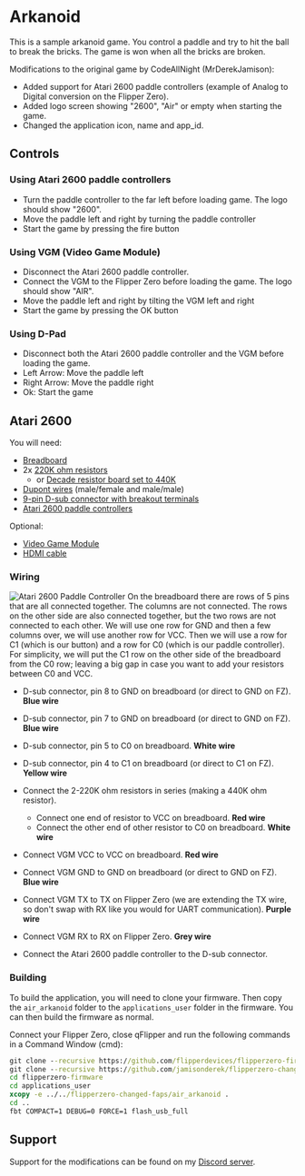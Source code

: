 # Arkanoid

This is a sample arkanoid game.  You control a paddle and try to hit the ball to break the bricks.  The game is won when all the bricks are broken.

Modifications to the original game by CodeAllNight (MrDerekJamison):
- Added support for Atari 2600 paddle controllers (example of Analog to Digital conversion on the Flipper Zero).
- Added logo screen showing "2600", "Air" or empty when starting the game.
- Changed the application icon, name and app_id.

## Controls

### Using Atari 2600 paddle controllers
- Turn the paddle controller to the far left before loading game.  The logo should show "2600".
- Move the paddle left and right by turning the paddle controller
- Start the game by pressing the fire button

### Using VGM (Video Game Module)
- Disconnect the Atari 2600 paddle controller.
- Connect the VGM to the Flipper Zero before loading the game.  The logo should show "AIR".
- Move the paddle left and right by tilting the VGM left and right
- Start the game by pressing the OK button

### Using D-Pad
- Disconnect both the Atari 2600 paddle controller and the VGM before loading the game.
- Left Arrow: Move the paddle left
- Right Arrow: Move the paddle right
- Ok: Start the game

## Atari 2600
You will need:
- [Breadboard](https://www.amazon.com/HiLetgo-SYB-170-Breadboard-Colorful-Plates/dp/B071KCZZ4K)
- 2x [220K ohm resistors](https://www.amazon.com/ALLECIN-4W-Film-Resistor-Kit/dp/B0CDWW5BFH)
  - or [Decade resistor board set to 440K](https://www.amazon.com/gp/product/B094F7ZPL3)
- [Dupont wires](https://www.amazon.com/Elegoo-EL-CP-004-Multicolored-Breadboard-arduino/dp/B01EV70C78) (male/female and male/male)
- [9-pin D-sub connector with breakout terminals](https://www.amazon.com/Connector-Adapters-Adapter-Terminal-Screwdriver/dp/B093PFX62L)
- [Atari 2600 paddle controllers](https://www.amazon.com/CX30-Paddle-Pack-Not-Machine-Specific/dp/B0CTJ6TW43)

Optional:
- [Video Game Module](https://shop.flipperzero.one/products/video-game-module-for-flipper-zero)
- [HDMI cable](https://www.amazon.com/Cable-Capshi-Speed-18Gbps-Ethernet/dp/B07FFS7RH1)

### Wiring
![Atari 2600 Paddle Controller](./2600.png)
On the breadboard there are rows of 5 pins that are all connected together.  The columns are not connected. The rows on the other side are also connected together, but the two rows are not connected to each other.  We will use one row for GND and then a few columns over, we will use another row for VCC.  Then we will use a row for C1 (which is our button) and a row for C0 (which is our paddle controller).  For simplicity, we will put the C1 row on the other side of the breadboard from the C0 row; leaving a big gap in case you want to add your resistors between C0 and VCC.

- D-sub connector, pin 8 to GND on breadboard (or direct to GND on FZ). **Blue wire**
- D-sub connector, pin 7 to GND on breadboard (or direct to GND on FZ). **Blue wire**
- D-sub connector, pin 5 to C0 on breadboard. **White wire**
- D-sub connector, pin 4 to C1 on breadboard (or direct to C1 on FZ). **Yellow wire**

- Connect the 2-220K ohm resistors in series (making a 440K ohm resistor).
  - Connect one end of resistor to VCC on breadboard.  **Red wire**
  - Connect the other end of other resistor to C0 on breadboard. **White wire**

- Connect VGM VCC to VCC on breadboard. **Red wire**
- Connect VGM GND to GND on breadboard (or direct to GND on FZ). **Blue wire**

- Connect VGM TX to TX on Flipper Zero (we are extending the TX wire, so don't swap with RX like you would for UART communication). **Purple wire**
- Connect VGM RX to RX on Flipper Zero. **Grey wire**

- Connect the Atari 2600 paddle controller to the D-sub connector.

### Building

To build the application, you will need to clone your firmware.  Then copy the `air_arkanoid` folder to the `applications_user` folder in the firmware.  You can then build the firmware as normal.

Connect your Flipper Zero, close qFlipper and run the following commands in a Command Window (cmd):
```cmd
git clone --recursive https://github.com/flipperdevices/flipperzero-firmware.git
git clone --recursive https://github.com/jamisonderek/flipperzero-changed-faps.git
cd flipperzero-firmware
cd applications_user
xcopy -e ../../flipperzero-changed-faps/air_arkanoid .
cd ..
fbt COMPACT=1 DEBUG=0 FORCE=1 flash_usb_full
```

## Support
Support for the modifications can be found on my [Discord server](https://discord.com/invite/NsjCvqwPAd).